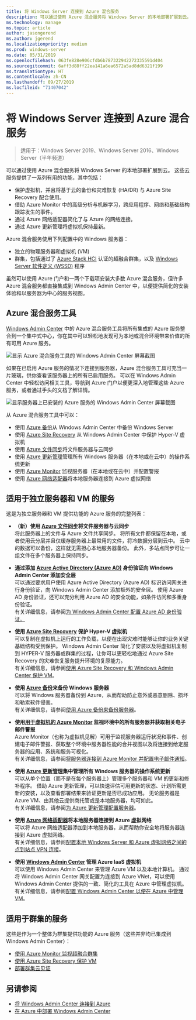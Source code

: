 ```yaml
---
title: 将 Windows Server 连接到 Azure 混合服务
description: 可以通过使用 Azure 混合服务将 Windows Server 的本地部署扩展到云。
ms.technology: manage
ms.topic: article
author: jasongerend
ms.author: jgerend
ms.localizationpriority: medium
ms.prod: windows-server
ms.date: 05/31/2019
ms.openlocfilehash: 063fe828e906cfdb6b787322942272335591d404
ms.sourcegitcommit: 6aff3d88ff22ea141a6ea6572a5ad8dd6321f199
ms.translationtype: HT
ms.contentlocale: zh-CN
ms.lasthandoff: 09/27/2019
ms.locfileid: "71407042"
---
```

# <a name="connecting-windows-server-to-azure-hybrid-services"></a>将 Windows Server 连接到 Azure 混合服务

>适用于：Windows Server 2019、Windows Server 2016、Windows Server（半年频道）

可以通过使用 Azure 混合服务将 Windows Server 的本地部署扩展到云。 这些云服务提供了一系列有用的功能，其中包括：

- 保护虚拟机，并且将基于云的备份和灾难恢复 (HA/DR) 与 Azure Site Recovery 配合使用。 
- 借助 Azure Monitor 中的高级分析与机器学习，跨应用程序、网络和基础结构跟踪发生的事件。 
- 通过 Azure 网络适配器简化了与 Azure 的网络连接。
- 通过 Azure 更新管理将虚拟机保持最新。

Azure 混合服务使用下列配置中的 Windows 服务器：

- 独立的物理服务器和虚拟机 (VM)
- 群集，包括通过了 [Azure Stack HCI](https://docs.microsoft.com/azure-stack/operator/azure-stack-hci-overview) 认证的超融合群集，以及 [Windows Server 软件定义 (WSSD)](https://www.microsoft.com/en-us/cloud-platform/software-defined-datacenter) 程序

虽然可以使用 Azure 门户和一两个下载项安装大多数 Azure 混合服务，但许多 Azure 混合服务都直接集成到 Windows Admin Center 中，以便提供简化的安装体验和以服务器为中心的服务视图。

## <a name="azure-hybrid-services-tool"></a>Azure 混合服务工具

[Windows Admin Center](../understand/windows-admin-center.md) 中的 Azure 混合服务工具将所有集成的 Azure 服务整合到一个集中式中心，你在其中可以轻松地发现可为本地或混合环境带来价值的所有可用 Azure 服务。 

![显示 Azure 混合服务工具的 Windows Admin Center 屏幕截图](../media/azure-services/ahs-discover.png)

如果在已启用 Azure 服务的情况下连接到服务器，Azure 混合服务工具可充当一片玻璃，供你查看该服务器上的所有已启用服务。 可以在 Windows Admin Center 中轻松访问相关工具，导航到 Azure 门户以便更深入地管理这些 Azure 服务，或者通过手头的文档了解详情。 

![显示服务器上已安装的 Azure 服务的 Windows Admin Center 屏幕截图](../media/azure-services/ahs-dayN.png)

从 Azure 混合服务工具中可以：
- 使用 [Azure 备份](azure-backup.md)从 Windows Admin Center 中备份 Windows Server
- 使用 [Azure Site Recovery](azure-site-recovery.md) 从 Windows Admin Center 中保护 Hyper-V 虚拟机
- 使用 [Azure 文件同步](azure-file-sync.md)将文件服务器与云同步
- 使用 [Azure 更新管理](azure-update-management.md)管理所有 Windows 服务器（在本地或在云中）的操作系统更新
- 使用 [Azure Monitor](azure-monitor.md) 监视服务器（在本地或在云中）并配置警报
- 使用 [Azure 网络适配器](https://aka.ms/WACNetworkAdapter)将本地服务器连接到 Azure 虚拟网络

## <a name="services-for-stand-alone-servers-and-vms"></a>适用于独立服务器和 VM 的服务

这是为独立服务器和 VM 提供功能的 Azure 服务的完整列表：

- **（新）使用 [Azure 文件同步](https://aka.ms/afs)将文件服务器与云同步**  
将此服务器上的文件与 Azure 文件共享同步。 将所有文件都保留在本地，或者使用云分层并且仅缓存服务器上最常用的文件，将冷数据分层到云中。 云中的数据可以备份，这样就无需担心本地服务器备份。 此外，多站点同步可让一组文件在多个服务器上保持同步。

- **通过添加 [Azure Active Directory (Azure AD)](https://azure.microsoft.com/services/active-directory/) 身份验证向 Windows Admin Center 添加安全层**  
可以通过要求用户使用 Azure Active Directory (Azure AD) 标识访问网关进行身份验证，向 Windows Admin Center 添加额外的安全层。 使用 Azure AD 身份验证，还可以充分利用 Azure AD 的安全功能，如条件访问和多重身份验证。  
有关详细信息，请参阅[为 Windows Admin Center 配置 Azure AD 身份验证。](../configure/user-access-control.md#azure-active-directory)  

- **使用 [Azure Site Recovery](https://docs.microsoft.com/azure/site-recovery/site-recovery-overview) 保护 Hyper-V 虚拟机**  
可以复制在虚拟机上运行的工作负载，以便在出现灾难时能够让你的业务关键基础结构受到保护。 Windows Admin Center 简化了安装以及将虚拟机复制到 HYPER-V 服务器或群集的过程，让你可以更轻松地通过 Azure Site Recovery 的灾难恢复服务提升环境的复原能力。  
有关详细信息，请参阅[使用 Azure Site Recovery 和 Windows Admin Center 保护 VM](azure-site-recovery.md)。

- **使用 [Azure 备份](https://docs.microsoft.com/azure/backup/backup-overview)来备份 Windows 服务器**  
可以将 Windows 服务器备份到 Azure，从而帮助防止意外或恶意删除、损坏和勒索软件侵害。  
有关详细信息，请参阅[使用 Azure 备份来备份服务器](azure-backup.md)。

- **使用[用于虚拟机的 Azure Monitor](https://docs.microsoft.com/azure/azure-monitor/insights/vminsights-overview) 监视环境中的所有服务器并获取相关电子邮件警报**  
Azure Monitor（也称为虚拟机见解）可用于监视服务器运行状况和事件、创建电子邮件警报、获取整个环境中服务器性能的合并视图以及将连接到给定服务器的应用、系统和服务可视化。  
有关详细信息，请参阅[将服务器连接到 Azure Monitor 并配置电子邮件通知](azure-monitor.md)。

- **使用 [Azure 更新管理](https://docs.microsoft.com/azure/automation/automation-update-management)集中管理所有 Windows 服务器的操作系统更新**  
可以从单个位置（而不是在每个服务器上）管理多个服务器和 VM 的更新和修补程序。 借助 Azure 更新管理，可以快速评估可用更新的状态、计划所需更新的安装，以及查看部署结果来验证更新是否已成功应用。 无论服务器是 Azure VM、由其他云提供商托管或是本地服务器，均可如此。  
有关详细信息，请参阅[为 Azure 更新管理配置服务器](azure-update-management.md)。

- **使用 [Azure 网络适配器](https://aka.ms/WACNetworkAdapter)将本地服务器连接到 Azure 虚拟网络**  
可以将 Azure 网络适配器添加到本地服务器，从而帮助你安全地将服务器连接到 Azure 虚拟网络。  
有关详细信息，请参阅[配置本地 Windows Server 和 Azure 虚拟网络之间的点到站点 VPN 连接](https://aka.ms/WACNetworkAdapter)。

- **使用 [Windows Admin Center](manage-azure-vms.md) 管理 Azure IaaS 虚拟机**  
可以使用 Windows Admin Center 来管理 Azure VM 以及本地计算机。 通过将 Windows Admin Center 网关配置为连接到 Azure VNet，可以使用 Windows Admin Center 提供的一致、简化的工具在 Azure 中管理虚拟机。 有关详细信息，请参阅[配置 Windows Admin Center 以便在 Azure 中管理 VM](manage-azure-vms.md)。

## <a name="services-for-clusters"></a>适用于群集的服务

这些是作为一个整体为群集提供功能的 Azure 服务（这些并非均已集成到 Windows Admin Center）：

- [使用 Azure Monitor 监视超融合群集](../../../storage/storage-spaces/configure-azure-monitor.md)
- [使用 Azure Site Recovery 保护 VM](azure-site-recovery.md)
- [部署群集云见证](../../../failover-clustering/deploy-cloud-witness.md)

## <a name="see-also"></a>另请参阅

- [将 Windows Admin Center 连接到 Azure](azure-integration.md)
- [在 Azure 中部署 Windows Admin Center](deploy-wac-in-azure.md)